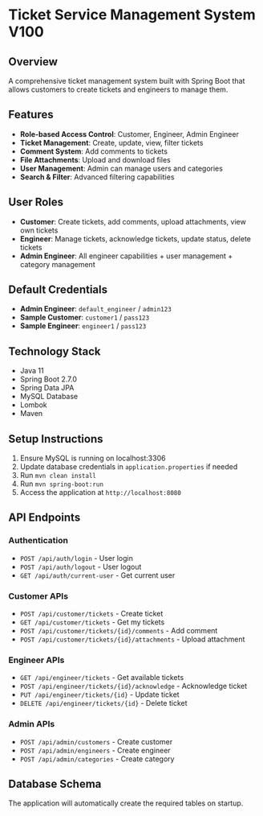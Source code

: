 # Ticket Service Management System V100

## Overview
A comprehensive ticket management system built with Spring Boot that allows customers to create tickets and engineers to manage them.

## Features
- **Role-based Access Control**: Customer, Engineer, Admin Engineer
- **Ticket Management**: Create, update, view, filter tickets
- **Comment System**: Add comments to tickets
- **File Attachments**: Upload and download files
- **User Management**: Admin can manage users and categories
- **Search & Filter**: Advanced filtering capabilities

## User Roles
- **Customer**: Create tickets, add comments, upload attachments, view own tickets
- **Engineer**: Manage tickets, acknowledge tickets, update status, delete tickets
- **Admin Engineer**: All engineer capabilities + user management + category management

## Default Credentials
- **Admin Engineer**: `default_engineer` / `admin123`
- **Sample Customer**: `customer1` / `pass123`
- **Sample Engineer**: `engineer1` / `pass123`

## Technology Stack
- Java 11
- Spring Boot 2.7.0
- Spring Data JPA
- MySQL Database
- Lombok
- Maven

## Setup Instructions
1. Ensure MySQL is running on localhost:3306
2. Update database credentials in `application.properties` if needed
3. Run `mvn clean install`
4. Run `mvn spring-boot:run`
5. Access the application at `http://localhost:8080`

## API Endpoints
### Authentication
- `POST /api/auth/login` - User login
- `POST /api/auth/logout` - User logout
- `GET /api/auth/current-user` - Get current user

### Customer APIs
- `POST /api/customer/tickets` - Create ticket
- `GET /api/customer/tickets` - Get my tickets
- `POST /api/customer/tickets/{id}/comments` - Add comment
- `POST /api/customer/tickets/{id}/attachments` - Upload attachment

### Engineer APIs
- `GET /api/engineer/tickets` - Get available tickets
- `POST /api/engineer/tickets/{id}/acknowledge` - Acknowledge ticket
- `PUT /api/engineer/tickets/{id}` - Update ticket
- `DELETE /api/engineer/tickets/{id}` - Delete ticket

### Admin APIs
- `POST /api/admin/customers` - Create customer
- `POST /api/admin/engineers` - Create engineer
- `POST /api/admin/categories` - Create category

## Database Schema
The application will automatically create the required tables on startup.
